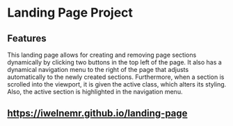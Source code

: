 # Landing Page Project

## Features

This landing page allows for creating and removing page sections dynamically by clicking two buttons in the top left of the page. It also has a dynamical navigation menu to the right of the page that adjusts automatically to the newly created sections. Furthermore, when a section is scrolled into the viewport, it is given the active class, which alters its styling. Also, the active section is highlighted in the navigation menu.

## https://iwelnemr.github.io/landing-page
